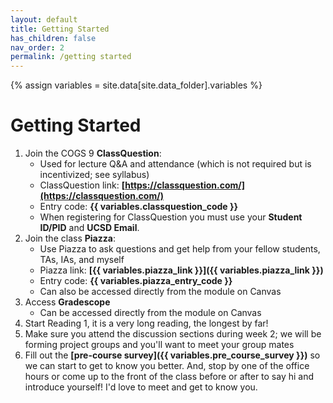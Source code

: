 ```yaml
---
layout: default
title: Getting Started
has_children: false
nav_order: 2
permalink: /getting started
---
```


{% assign variables = site.data[site.data_folder].variables %}
# Getting Started

1. Join the COGS 9 **ClassQuestion**: 
   - Used for lecture Q&A and attendance (which is not required but is incentivized; see syllabus)
   - ClassQuestion link: **[https://classquestion.com/](https://classquestion.com/)**
   - Entry code: **{{ variables.classquestion_code }}**
   -  When registering for ClassQuestion you must use your **Student ID/PID** and **UCSD Email**.
2. Join the class **Piazza**:
   - Use Piazza to ask questions and get help from your fellow students, TAs, IAs, and myself
   - Piazza link:  **[{{ variables.piazza_link }}]({{ variables.piazza_link }})**
   - Entry code:  **{{ variables.piazza_entry_code }}**
   - Can also be accessed directly from the module on Canvas
3. Access **Gradescope**
   -  Can be accessed directly from the module on Canvas
4. Start Reading 1, it is a very long reading, the longest by far!
5. Make sure you attend the discussion sections during week 2; we will be forming project groups and you'll want to meet your group mates
6. Fill out the **[pre-course survey]({{ variables.pre_course_survey }})** so we can start to get to know you better. And, stop by one of the office hours or come up to the front of the class before or after to say hi and introduce yourself! I'd love to meet and get to know you.
